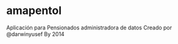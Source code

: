 amapentol
=========

Aplicación para Pensionados administradora de datos
Creado por @darwinyusef
By 2014
